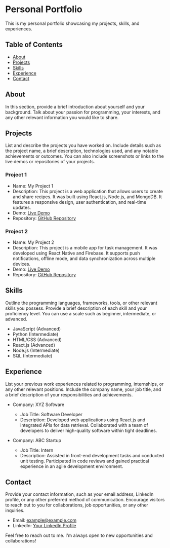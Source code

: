 # Personal Portfolio

This is my personal portfolio showcasing my projects, skills, and experiences.

## Table of Contents

- [About](#about)
- [Projects](#projects)
- [Skills](#skills)
- [Experience](#experience)
- [Contact](#contact)

## About

In this section, provide a brief introduction about yourself and your background. Talk about your passion for programming, your interests, and any other relevant information you would like to share.

## Projects

List and describe the projects you have worked on. Include details such as the project name, a brief description, technologies used, and any notable achievements or outcomes. You can also include screenshots or links to the live demos or repositories of your projects.

### Project 1

- Name: My Project 1
- Description: This project is a web application that allows users to create and share recipes. It was built using React.js, Node.js, and MongoDB. It features a responsive design, user authentication, and real-time updates.
- Demo: [Live Demo](https://www.example.com)
- Repository: [GitHub Repository](https://www.github.com/username/project1)

### Project 2

- Name: My Project 2
- Description: This project is a mobile app for task management. It was developed using React Native and Firebase. It supports push notifications, offline mode, and data synchronization across multiple devices.
- Demo: [Live Demo](https://www.example.com)
- Repository: [GitHub Repository](https://www.github.com/username/project2)

## Skills

Outline the programming languages, frameworks, tools, or other relevant skills you possess. Provide a brief description of each skill and your proficiency level. You can use a scale such as beginner, intermediate, or advanced.

- JavaScript (Advanced)
- Python (Intermediate)
- HTML/CSS (Advanced)
- React.js (Advanced)
- Node.js (Intermediate)
- SQL (Intermediate)

## Experience

List your previous work experiences related to programming, internships, or any other relevant positions. Include the company name, your job title, and a brief description of your responsibilities and achievements.

- Company: XYZ Software

  - Job Title: Software Developer
  - Description: Developed web applications using React.js and integrated APIs for data retrieval. Collaborated with a team of developers to deliver high-quality software within tight deadlines.

- Company: ABC Startup
  - Job Title: Intern
  - Description: Assisted in front-end development tasks and conducted unit testing. Participated in code reviews and gained practical experience in an agile development environment.

## Contact

Provide your contact information, such as your email address, LinkedIn profile, or any other preferred method of communication. Encourage visitors to reach out to you for collaborations, job opportunities, or any other inquiries.

- Email: example@example.com
- LinkedIn: [Your LinkedIn Profile](https://www.linkedin.com/in/yourname)

Feel free to reach out to me. I'm always open to new opportunities and collaborations!

